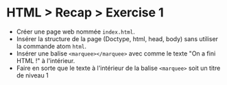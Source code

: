 # HTML > Recap > Exercise 1

  * Créer une page web nommée `index.html`.
  * Insérer la structure de la page (Doctype, html, head, body) sans utiliser la commande atom `html`.
  * Insérer une balise `<marquee></marquee>` avec comme le texte "On a fini HTML !" à l'intérieur.
  * Faire en sorte que le texte à l'intérieur de la balise `<marquee>` soit un titre de niveau 1
